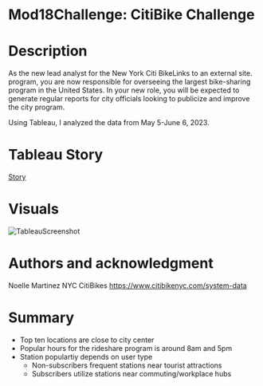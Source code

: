 # Mod18Challenge: CitiBike Challenge

# Description
As the new lead analyst for the New York Citi BikeLinks to an external site. program, you are now responsible for overseeing the largest bike-sharing program in the United States. In your new role, you will be expected to generate regular reports for city officials looking to publicize and improve the city program.

Using Tableau, I analyzed the data from May 5-June 6, 2023.

# Tableau Story
[Story](https://public.tableau.com/views/Module18-CitiBike_16877413393990/Story1?:language=en-US&publish=yes&:display_count=n&:origin=viz_share_link)

# Visuals
![TableauScreenshot](https://github.com/NoelleMtz/Mod18Challenge/assets/123044294/a7814b70-7c75-4684-a364-bafe2a6a9cc9)

# Authors and acknowledgment
Noelle Martinez
NYC CitiBikes https://www.citibikenyc.com/system-data

# Summary
* Top ten locations are close to city center
* Popular hours for the rideshare program is around 8am and 5pm
* Station populartiy depends on user type
  * Non-subscribers frequent stations near tourist attractions
  * Subscribers utilize stations near commuting/workplace hubs

